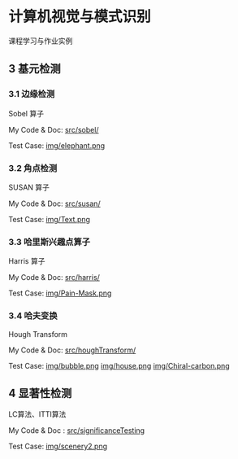 # 计算机视觉与模式识别

课程学习与作业实例

## 3 基元检测

### 3.1 边缘检测

Sobel 算子

My Code & Doc: [src/sobel/](src/sobel/)

Test Case: [img/elephant.png](img/elephant.png)

### 3.2 角点检测

SUSAN 算子

My Code & Doc: [src/susan/](src/susan/)

Test Case: [img/Text.png](img/Text.png)

### 3.3 哈里斯兴趣点算子

Harris 算子

My Code & Doc: [src/harris/](src/harris/)

Test Case: [img/Pain-Mask.png](img/Pain-Mask.png)

### 3.4 哈夫变换

Hough Transform

My Code & Doc: [src/houghTransform/](src/houghTransform/)

Test Case: [img/bubble.png](img/bubble.png) [img/house.png](img/house.png) [img/Chiral-carbon.png](img/Chiral-carbon.png) 

## 4 显著性检测

LC算法、ITTI算法

My Code & Doc : [src/significanceTesting](src/significanceTesting)

Test Case: [img/scenery2.png](img/scenery2.png)